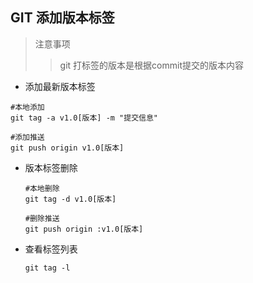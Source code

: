 ## GIT  添加版本标签

> 注意事项
> > git 打标签的版本是根据commit提交的版本内容

*  添加最新版本标签

  ```
  #本地添加
  git tag -a v1.0[版本] -m "提交信息"

  #添加推送
  git push origin v1.0[版本]
  ```

* 版本标签删除

  ```
  #本地删除
  git tag -d v1.0[版本]

  #删除推送
  git push origin :v1.0[版本]
  ```

* 查看标签列表

  ```
  git tag -l
  ```
